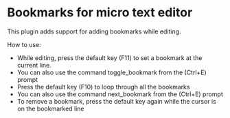 # Bookmarks for micro text editor

This plugin adds support for adding bookmarks while editing.

How to use:
- While editing, press the default key (F11) to set a bookmark at the current line.
- You can also use the command toggle_bookmark from the (Ctrl+E) prompt
- Press the default key (F10) to loop through all the bookmarks
- You can also use the command next_bookmark from the (Ctrl+E) prompt
- To remove a bookmark, press the default key again while the cursor is on the bookmarked line 

